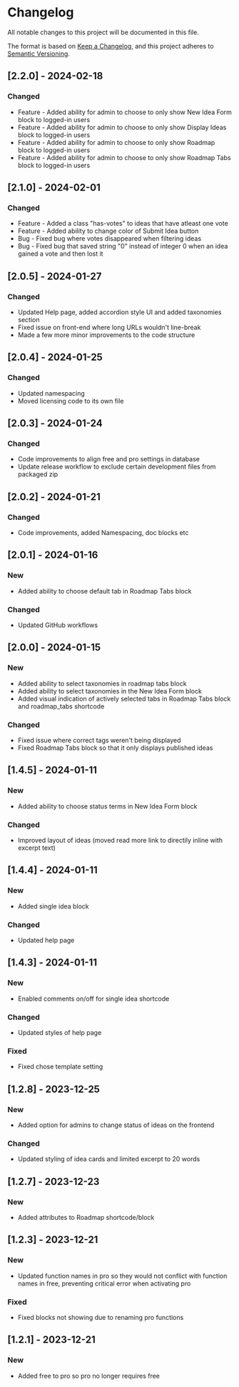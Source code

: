 # Changelog

All notable changes to this project will be documented in this file.

The format is based on [Keep a Changelog](https://keepachangelog.com/en/1.0.0/),
and this project adheres to [Semantic Versioning](https://semver.org/spec/v2.0.0.html).

## [2.2.0] - 2024-02-18

### Changed
* Feature - Added ability for admin to choose to only show New Idea Form block to logged-in users
* Feature - Added ability for admin to choose to only show Display Ideas block to logged-in users
* Feature - Added ability for admin to choose to only show Roadmap block to logged-in users
* Feature - Added ability for admin to choose to only show Roadmap Tabs block to logged-in users

## [2.1.0] - 2024-02-01

### Changed
* Feature - Added a class "has-votes" to ideas that have atleast one vote
* Feature - Added ability to change color of Submit Idea button
* Bug - Fixed bug where votes disappeared when filtering ideas
* Bug - Fixed bug that saved string "0" instead of integer 0 when an idea gained a vote and then lost it

## [2.0.5] - 2024-01-27

### Changed
* Updated Help page, added accordion style UI and added taxonomies section
* Fixed issue on front-end where long URLs wouldn't line-break
* Made a few more minor improvements to the code structure

## [2.0.4] - 2024-01-25

### Changed
* Updated namespacing
* Moved licensing code to its own file

## [2.0.3] - 2024-01-24

### Changed
* Code improvements to align free and pro settings in database
* Update release workflow to exclude certain development files from packaged zip

## [2.0.2] - 2024-01-21

### Changed
* Code improvements, added Namespacing, doc blocks etc

## [2.0.1] - 2024-01-16

### New
* Added ability to choose default tab in Roadmap Tabs block

### Changed
* Updated GitHub workflows

## [2.0.0] - 2024-01-15

### New
* Added ability to select taxonomies in roadmap tabs block
* Added ability to select taxonomies in the New Idea Form block
* Added visual indication of actively selected tabs in Roadmap Tabs block and roadmap_tabs shortcode

### Changed
* Fixed issue where correct tags weren't being displayed
* Fixed Roadmap Tabs block so that it only displays published ideas

## [1.4.5] - 2024-01-11

### New
* Added ability to choose status terms in New Idea Form block

### Changed
* Improved layout of ideas (moved read more link to directily inline with excerpt text)

## [1.4.4] - 2024-01-11

### New
* Added single idea block

### Changed
* Updated help page

## [1.4.3] - 2024-01-11

### New
* Enabled comments on/off for single idea shortcode

### Changed
* Updated styles of help page

### Fixed
* Fixed chose template setting

## [1.2.8] - 2023-12-25

### New
* Added option for admins to change status of ideas on the frontend

### Changed
* Updated styling of idea cards and limited excerpt to 20 words

## [1.2.7] - 2023-12-23

### New
* Added attributes to Roadmap shortcode/block

## [1.2.3] - 2023-12-21

### New
* Updated function names in pro so they would not conflict with function names in free, preventing critical error when activating pro

### Fixed
* Fixed blocks not showing due to renaming pro functions

## [1.2.1] - 2023-12-21

### New
* Added free to pro so pro no longer requires free

[1.0.1]: 
[1.0.0]: 
